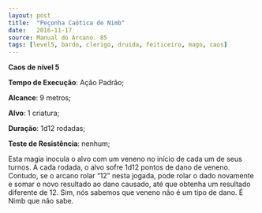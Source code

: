 ```yaml
---
layout: post
title:  "Peçonha Caótica de Nimb"
date:   2016-11-17
source: Manual do Arcano. 85
tags: [level5, bardo, clerigo, druida, feiticeiro, mago, caos]
---
```


**Caos de nível 5**

**Tempo de Execução**: Ação Padrão;

**Alcance**: 9 metros;

**Alvo**: 1 criatura;

**Duração**: 1d12 rodadas;

**Teste de Resistência**: nenhum;


Esta magia inocula o alvo com um 
veneno no início de cada um de seus 
turnos. A cada rodada, o alvo sofre 1d12 
pontos de dano de veneno. Contudo, se 
o arcano rolar “12” nesta jogada, pode 
rolar o dado novamente e somar o novo 
resultado ao dano causado, até que obtenha um resultado diferente de 12. Sim, 
nós sabemos que veneno não é um tipo 
de dano. É Nimb que não sabe.